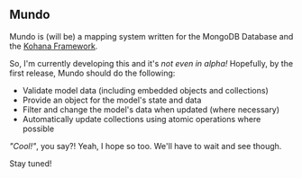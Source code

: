 ## Mundo

Mundo is (will be) a mapping system written for the MongoDB Database and the [Kohana Framework](http://kohanaframework.org/).

So, I'm currently developing this and it's _not even in alpha!_ Hopefully, by the first release, Mundo should do the following:

* Validate model data (including embedded objects and collections)
* Provide an object for the model's state and data
* Filter and change the model's data when updated (where necessary)
* Automatically update collections using atomic operations where possible

_"Cool!"_, you say?! Yeah, I hope so too. We'll have to wait and see though.

Stay tuned!